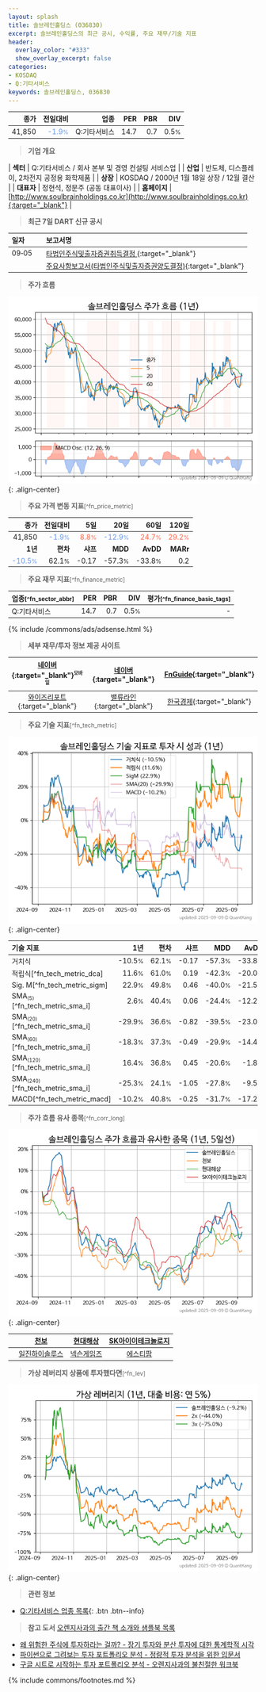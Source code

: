 ```yaml
---
layout: splash
title: 솔브레인홀딩스 (036830)
excerpt: 솔브레인홀딩스의 최근 공시, 수익률, 주요 재무/기술 지표
header:
  overlay_color: "#333"
  show_overlay_excerpt: false
categories:
- KOSDAQ
- Q:기타서비스
keywords: 솔브레인홀딩스, 036830
---
```


| **종가** | **전일대비** | **업종** | **PER** | **PBR** | **DIV** |
| -------: | -----------: | -------: | ------: | ------: | ------: |
| 41,850 | <span style="color: cornflowerblue">-1.9<small>%</small></span> | Q:기타서비스 | 14.7 | 0.7 | 0.5<small>%</small> |

<!-- more -->


> **기업 개요**<a id="company"></a>

| <span style="white-space:nowrap;">**섹터**</span> | Q:기타서비스 / 회사 본부 및 경영 컨설팅 서비스업 |
| <span style="white-space:nowrap;">**산업**</span> | 반도체, 디스플레이, 2차전지 공정용 화학제품 |
| <span style="white-space:nowrap;">**상장**</span> | KOSDAQ / 2000년 1월 18일 상장 / 12월 결산 |
| <span style="white-space:nowrap;">**대표자**</span> | 정현석, 정문주 (공동 대표이사) |
| <span style="white-space:nowrap;">**홈페이지**</span> | [http://www.soulbrainholdings.co.kr](http://www.soulbrainholdings.co.kr){:target="_blank"} |


> **최근 7일 DART 신규 공시**<a id="dart"></a>

| **일자** |      | **보고서명** |
| :------- | :--- | :----------- |
| 09&#x2011;05 | | [타법인주식및출자증권취득결정              ](https://dart.fss.or.kr/dsaf001/main.do?rcpNo=20250905900545){:target="_blank"} |
|  | | [주요사항보고서(타법인주식및출자증권양도결정)](https://dart.fss.or.kr/dsaf001/main.do?rcpNo=20250905000526){:target="_blank"} |


> **주가 흐름**<a id="price"></a>

![036830](/stock/images/036830.png){: .align-center}


> **주요 가격 변동 지표**<small>[^fn_price_metric]</small>

| **종가** | **전일대비** | **5일** | **20일** | **60일** | **120일** |
| -------: | -----------: | ------: | -------: | -------: | --------: |
| 41,850 | <span style="color: cornflowerblue">-1.9<small>%</small></span> | <span style="color: tomato">8.8<small>%</small></span> | <span style="color: cornflowerblue">-12.9<small>%</small></span> | <span style="color: tomato">24.7<small>%</small></span> | <span style="color: tomato">29.2<small>%</small></span> |
| **1년** | **편차** | **샤프** | **MDD** | **AvDD** | **MARr** |
| <span style="color: cornflowerblue">-10.5<small>%</small></span> | 62.1<small>%</small> | -0.17 | -57.3<small>%</small> | -33.8<small>%</small> | 0.2 |


> **주요 재무 지표**<small>[^fn_finance_metric]</small>

| **업종**<small>[^fn_sector_abbr]</small> | **PER** | **PBR** | **DIV** | **평가**<small>[^fn_finance_basic_tags]</small> |
| :--------------------------------------- | ------: | ------: | ------: | ----------------------------------------------: |
| Q:기타서비스 | 14.7 | 0.7 | 0.5<small>%</small> | - |



{% include /commons/ads/adsense.html %}

> **세부 재무/투자 정보 제공 사이트**

| [네이버](https://m.stock.naver.com/domestic/stock/036830/finance/summary){:target="_blank"}<sup><small>모바일</small></sup> | [네이버](https://finance.naver.com/item/coinfo.naver?code=036830){:target="_blank"} | [FnGuide](https://comp.fnguide.com/SVO2/ASP/SVD_Invest.asp?gicode=A036830&MenuYn=Y){:target="_blank"} |
| :---: | :---: | :---: |
| [와이즈리포트](https://comp.wisereport.co.kr/company/c1040001.aspx?cmp_cd=036830){:target="_blank"} | [밸류라인](https://www.valueline.co.kr/finance/summary/036830){:target="_blank"} | [한국경제](https://markets.hankyung.com/stock/036830/financial-summary){:target="_blank"} |


> **주요 기술 지표**<small>[^fn_tech_metric]</small>


![036830](/stock/images/036830_tech.png){: .align-center}

| **기술 지표** | **1년** | **편차** | **샤프** | **MDD** | **AvDD** |
| :------------ | ------: | -----------: | -------: | ------: | -------: |
| 거치식 | -10.5<small>%</small> | 62.1<small>%</small> | -0.17 | -57.3<small>%</small> | -33.8<small>%</small> |
| 적립식[^fn_tech_metric_dca] | 11.6<small>%</small> | 61.0<small>%</small> | 0.19 | -42.3<small>%</small> | -20.0<small>%</small> |
| Sig. M[^fn_tech_metric_sigm] | 22.9<small>%</small> | 49.8<small>%</small> | 0.46 | -40.0<small>%</small> | -21.5<small>%</small> |
| SMA<small><sub>(5)</sub></small>[^fn_tech_metric_sma_i] | 2.6<small>%</small> | 40.4<small>%</small> | 0.06 | -24.4<small>%</small> | -12.2<small>%</small> |
| SMA<small><sub>(20)</sub></small>[^fn_tech_metric_sma_i] | -29.9<small>%</small> | 36.6<small>%</small> | -0.82 | -39.5<small>%</small> | -23.0<small>%</small> |
| SMA<small><sub>(60)</sub></small>[^fn_tech_metric_sma_i] | -18.3<small>%</small> | 37.3<small>%</small> | -0.49 | -29.9<small>%</small> | -14.4<small>%</small> |
| SMA<small><sub>(120)</sub></small>[^fn_tech_metric_sma_i] | 16.4<small>%</small> | 36.8<small>%</small> | 0.45 | -20.6<small>%</small> | -1.8<small>%</small> |
| SMA<small><sub>(240)</sub></small>[^fn_tech_metric_sma_i] | -25.3<small>%</small> | 24.1<small>%</small> | -1.05 | -27.8<small>%</small> | -9.5<small>%</small> |
| MACD[^fn_tech_metric_macd] | -10.2<small>%</small> | 40.8<small>%</small> | -0.25 | -31.7<small>%</small> | -17.2<small>%</small> |


> **주가 흐름 유사 종목**<a id="corr"></a><small>[^fn_corr_long]</small>

![036830](/stock/images/036830_corr.png){: .align-center}

|       | [천보](/278280/) | [현대해상](/001450/) | [SK아이이테크놀로지](/361610/) |
| :---: | :------------------------------------: | :------------------------------------: | :------------------------------------: |
|       | [일진하이솔루스](/271940/) | [넥슨게임즈](/225570/) | [에스티팜](/237690/) |


> **가상 레버리지 상품에 투자했다면**<a id="2x"></a><small>[^fn_lev]</small>

![036830](/stock/images/036830_2x.png){: .align-center}


> **관련 정보**

- [Q:기타서비스 업종 목록](/stats/sector/kosdaq_업종_기타서비스_종목/){: .btn .btn--info}

> **참고 도서** [오렌지사과의 출간 책 소개와 샘플북 목록](https://kongdori.tistory.com/691)

- [왜 위험한 주식에 투자하라는 걸까? - 장기 투자와 분산 투자에 대한 통계학적 시각](https://kongdori.tistory.com/421)
- [파이썬으로 그려보는 투자 포트폴리오 분석  - 정량적 투자 분석을 위한 입문서](https://kongdori.tistory.com/643)
- [구글 시트로 시작하는 투자 포트폴리오 분석 - 오렌지사과의 불친절한 워크북](https://kongdori.tistory.com/449)


{% include commons/footnotes.md %}